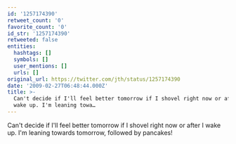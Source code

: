 ```yaml
---
id: '1257174390'
retweet_count: '0'
favorite_count: '0'
id_str: '1257174390'
retweeted: false
entities:
  hashtags: []
  symbols: []
  user_mentions: []
  urls: []
original_url: https://twitter.com/jth/status/1257174390
date: '2009-02-27T06:48:44.000Z'
title: >-
  Can't decide if I'll feel better tomorrow if I shovel right now or after I
  wake up. I'm leaning towa…
---
```


Can't decide if I'll feel better tomorrow if I shovel right now or after I wake up. I'm leaning towards tomorrow, followed by pancakes!